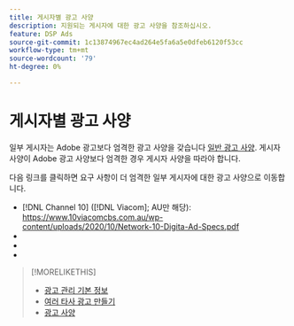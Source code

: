 ```yaml
---
title: 게시자별 광고 사양
description: 지원되는 게시자에 대한 광고 사양을 참조하십시오.
feature: DSP Ads
source-git-commit: 1c13874967ec4ad264e5fa6a5e0dfeb6120f53cc
workflow-type: tm+mt
source-wordcount: '79'
ht-degree: 0%

---
```


# 게시자별 광고 사양

일부 게시자는 Adobe 광고보다 엄격한 광고 사양을 갖습니다 [일반 광고 사양](/help/dsp/campaign-management/ads/ad-specs.md). 게시자 사양이 Adobe 광고 사양보다 엄격한 경우 게시자 사양을 따라야 합니다.

다음 링크를 클릭하면 요구 사항이 더 엄격한 일부 게시자에 대한 광고 사양으로 이동합니다.

* [!DNL Channel 10] ([!DNL Viacom]; AU만 해당): https://www.10viacomcbs.com.au/wp-content/uploads/2020/10/Network-10-Digita-Ad-Specs.pdf
* 
   [!DNL CBS Interactive Advanced Media]: https://cbsinteractive.com/advertising/ad-specs/list/cbs-interactive-advanced-media
* 
   [!DNL Hulu]: https://advertising.hulu.com/ad-products/video-commercial
* 

   [!DNL NBCUniversal]: https://together.nbcuni.com/nbcu-creative-guidelines

>[!MORELIKETHIS]
>
>* [광고 관리 기본 정보](ad-about.md)
>* [여러 타사 광고 만들기](ad-create-multiple.md)
>* [광고 사양](/help/dsp/campaign-management/ads/ad-specs.md)

